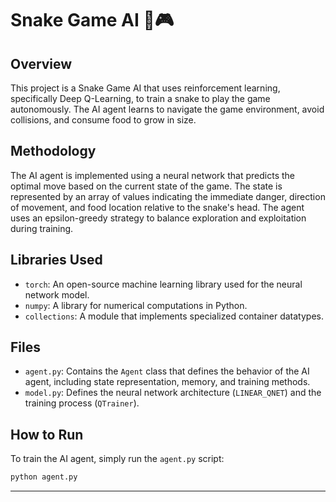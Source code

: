 # Snake Game AI 🐍🎮

## Overview
This project is a Snake Game AI that uses reinforcement learning, specifically Deep Q-Learning, to train a snake to play the game autonomously. The AI agent learns to navigate the game environment, avoid collisions, and consume food to grow in size.

## Methodology
The AI agent is implemented using a neural network that predicts the optimal move based on the current state of the game. The state is represented by an array of values indicating the immediate danger, direction of movement, and food location relative to the snake's head. The agent uses an epsilon-greedy strategy to balance exploration and exploitation during training.

## Libraries Used
- `torch`: An open-source machine learning library used for the neural network model.
- `numpy`: A library for numerical computations in Python.
- `collections`: A module that implements specialized container datatypes.

## Files
- `agent.py`: Contains the `Agent` class that defines the behavior of the AI agent, including state representation, memory, and training methods.
- `model.py`: Defines the neural network architecture (`LINEAR_QNET`) and the training process (`QTrainer`).

## How to Run
To train the AI agent, simply run the `agent.py` script:

```python
python agent.py
```

---
